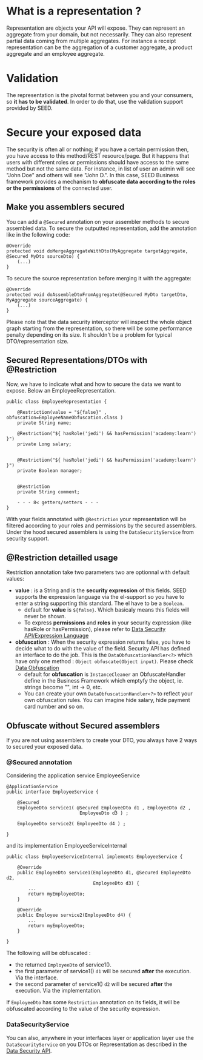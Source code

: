 # What is a representation ?

Representation are objects your API will expose. They can represent an aggregate from your domain, but not necessarily.
They can also represent partial data coming from multiple aggregates. For instance a receipt representation can be the
aggregation of a customer aggregate, a product aggregate and an employee aggregate.

# Validation

The representation is the pivotal format between you and your consumers, so **it has to be validated**. In order to do that,
use the validation support provided by SEED. 

# Secure your exposed data

The security is often all or nothing; if you have a certain permission then, you have access to this method/REST resource/page. 
But it happens that users with different roles or permissions should have access to the same method but not the same data. 
For instance, in list of user an admin will see "John Doe" and others will see "John D.". In this case, SEED
Business framework provides a mechanism to **obfuscate data according to the roles or the permissions** of the connected user.

## Make you assemblers secured

You can add a `@Secured` annotation on your assembler methods to secure assembled data. To secure the outputted representation,
add the annotation like in the following code:

    @Override
    protected void doMergeAggregateWithDto(MyAggregate targetAggregate, @Secured MyDto sourceDto) {
        (...)
    }

To secure the source representation before merging it with the aggregate:

    @Override
    protected void doAssembleDtoFromAggregate(@Secured MyDto targetDto, MyAggregate sourceAggregate) {
        (...)
    }

<div class="callout callout-warning">
Please note that the data security interceptor will inspect the whole object graph starting from the representation,
so there will be some performance penalty depending on its size. It shouldn't be a problem for typical DTO/representation
size.
</div>

## Secured Representations/DTOs with @Restriction

Now, we have to indicate what and how to secure the data we want to expose. Below an EmployeeRepresentation.


```
public class EmployeeRepresentation {
	
	@Restriction(value = "${false}" , obfuscation=EmployeeNameObfuscation.class )
	private String name;
	
	@Restriction("${ hasRole('jedi') && hasPermission('academy:learn')  }")
	private Long salary;
	
	
	@Restriction("${ hasRole('jedi') && hasPermission('academy:learn')  }")
	private Boolean manager;
	
	
	@Restriction
	private String comment;
	
    - - - 8< getters/setters - - -
}
```

With your fields annotated with `@Restriction` your representation
will be filtered according to your roles and permissions by the
secured assemblers. Under the hood secured assemblers is using the
`DataSecurityService` from security support.

## @Restriction detailled usage

Restriction annotation take two parameters two are optionnal with default values:

 - **value** : is a String and is the **security expression** of this
   fields. SEED supports the expression language via the el-support so
   you have to enter a string supporting this standard. The el have to be a `Boolean`.
   - default for **value** is `${false}`. Which basicaly means this fields will never be shown. 
   - To express **permissions** and **roles** in your security
     expression (like hasRole or hasPermission), please refer to
     [Data Security API/Expression Language](/#!/seed-doc/security/data-security-api#expression-language)
 - **obfuscation** : When the security expression returns false, you
   have to decide what to do with the value of the field. Security API
   has defined an interface to do the job. This is the
   `DataObfuscationHandler<?>` which have only one method : `Object obfuscate(Object input)`. Please check [Data Obfuscation](/#!/seed-doc/security/data-obfuscation)
   - default for **obfuscation** is `InstanceCleaner` an
     ObfuscateHandler define in the Business Framework which emptyfy
     the object, ie. strings become "", int -> 0, etc.
   - You can create your own `DataObfuscationHandler<?>` to reflect
     your own obfuscation rules. You can imagine hide salary, hide
     payment card number and so on.

## Obfuscate without Secured assemblers

If you are not using assemblers to create your DTO, you always have 2 ways to secured your exposed data.

### @Secured annotation 

Considering the application service EmployeeService 

    @ApplicationService
    public interface EmployeeService {
    	
    	@Secured
    	EmployeeDto service1( @Secured EmployeeDto d1 , EmployeeDto d2 ,
                               EmployeeDto d3 ) ;
    	
    	EmployeeDto service2( EmployeeDto d4 ) ;
    
    }

and its implementation EmployeeServiceInternal 

    public class EmployeeServiceInternal implements EmployeeService {
    
    	@Override
    	public EmployeeDto service1(EmployeeDto d1, @Secured EmployeeDto d2,
                                    EmployeeDto d3) {
            ...
    		return myEmployeeDto;
    	}
    
    	@Override
    	public Employee service2(EmployeeDto d4) {
            ... 
    	    return myEmployeeDto;
    	}
    
    }

The following will be obfuscated :

 - the returned `EmployeeDto` of service1().
 - the first parameter of service1() `d1` will be secured **after** the execution. Via the interface.
 - the second parameter of service1() `d2` will be secured **after** the execution. Via the implementation.

If `EmployeeDto` has some `Restriction`  annotation on its fields, it will be obfuscated according to the value of the security expression.

### DataSecurityService 

You can also, anywhere in your interfaces layer or application layer
use the `DataSecurityService` on you DTOs or Representation as
described in the [Data Security API](/#!/seed-doc/security/data-security-api).
